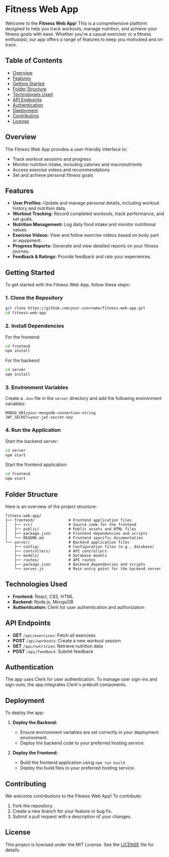 # **Fitness Web App**

Welcome to the **Fitness Web App**! This is a comprehensive platform designed to help you track workouts, manage nutrition, and achieve your fitness goals with ease. Whether you're a casual exerciser or a fitness enthusiast, our app offers a range of features to keep you motivated and on track.

## **Table of Contents**

- [Overview](#overview)
- [Features](#features)
- [Getting Started](#getting-started)
- [Folder Structure](#folder-structure)
- [Technologies Used](#technologies-used)
- [API Endpoints](#api-endpoints)
- [Authentication](#authentication)
- [Deployment](#deployment)
- [Contributing](#contributing)
- [License](#license)

## **Overview**

The Fitness Web App provides a user-friendly interface to:
- Track workout sessions and progress
- Monitor nutrition intake, including calories and macronutrients
- Access exercise videos and recommendations
- Set and achieve personal fitness goals

## **Features**

- **User Profiles:** Update and manage personal details, including workout history and nutrition data.
- **Workout Tracking:** Record completed workouts, track performance, and set goals.
- **Nutrition Management:** Log daily food intake and monitor nutritional values.
- **Exercise Videos:** View and follow exercise videos based on body part or equipment.
- **Progress Reports:** Generate and view detailed reports on your fitness journey.
- **Feedback & Ratings:** Provide feedback and rate your experiences.

## **Getting Started**

To get started with the Fitness Web App, follow these steps:

### **1. Clone the Repository**

```bash
git clone https://github.com/your-username/fitness-web-app.git
cd fitness-web-app
```

### **2. Install Dependencies**

For the frontend:

```bash
cd frontend
npm install
```

For the backend:

```bash
cd server
npm install
```

### **3. Environment Variables**

Create a `.env` file in the `server` directory and add the following environment variables:

```env
MONGO_URI=your-mongodb-connection-string
JWT_SECRET=your-jwt-secret-key
```

### **4. Run the Application**

Start the backend server:

```bash
cd server
npm start
```

Start the frontend application:

```bash
cd frontend
npm start
```

## **Folder Structure**

Here is an overview of the project structure:

```
fitness-web-app/
├── frontend/               # Frontend application files
│   ├── src/                # Source code for the frontend
│   ├── public/             # Public assets and HTML files
│   ├── package.json        # Frontend dependencies and scripts
│   └── README.md           # Frontend specific documentation
└── server/                 # Backend application files
    ├── config/             # Configuration files (e.g., database)
    ├── controllers/        # API controllers
    ├── models/             # Database models
    ├── routes/             # API routes
    ├── package.json        # Backend dependencies and scripts
    └── server.js           # Main entry point for the backend server
```

## **Technologies Used**

- **Frontend:** React, CSS, HTML
- **Backend:** Node.js, MongoDB
- **Authentication:** Clerk for user authentication and authorization

## **API Endpoints**

- **GET** `/api/exercises`: Fetch all exercises
- **POST** `/api/workouts`: Create a new workout session
- **GET** `/api/nutrition`: Retrieve nutrition data
- **POST** `/api/feedback`: Submit feedback

## **Authentication**

The app uses Clerk for user authentication. To manage user sign-ins and sign-outs, the app integrates Clerk's prebuilt components.

## **Deployment**

To deploy the app:

1. **Deploy the Backend:**
   - Ensure environment variables are set correctly in your deployment environment.
   - Deploy the backend code to your preferred hosting service.

2. **Deploy the Frontend:**
   - Build the frontend application using `npm run build`.
   - Deploy the build files to your preferred hosting service.

## **Contributing**

We welcome contributions to the Fitness Web App! To contribute:

1. Fork the repository.
2. Create a new branch for your feature or bug fix.
3. Submit a pull request with a description of your changes.

## **License**

This project is licensed under the MIT License. See the [LICENSE](LICENSE) file for details.
